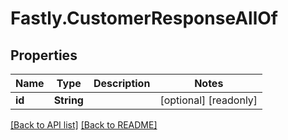 # Fastly.CustomerResponseAllOf

## Properties

Name | Type | Description | Notes
------------ | ------------- | ------------- | -------------
**id** | **String** |  | [optional] [readonly] 


[[Back to API list]](../../README.md#endpoints) [[Back to README]](../../README.md)
